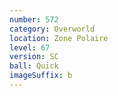 ```yaml
---
number: 572
category: Overworld
location: Zone Polaire
level: 67
version: SC
ball: Quick
imageSuffix: b
---
```

